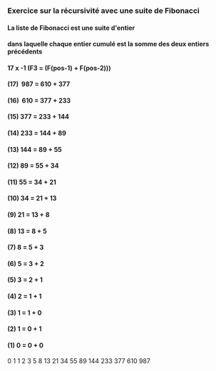### Exercice sur la récursivité avec une suite de Fibonacci

#### La liste de Fibonacci est une suite d'entier
#### dans laquelle chaque entier cumulé est la somme des deux entiers précédents

#### 17 x -1 (F3  = (F(pos-1) + F(pos-2)))

#### (17)&nbsp;&nbsp;987  = 610 + 377
#### (16)&nbsp;&nbsp;610  = 377 + 233
#### (15)  377  = 233 + 144
#### (14)  233  = 144 + 89
#### (13)  144  = 89 + 55
#### (12)  89   = 55 + 34
#### (11)  55   = 34 + 21
#### (10)  34   = 21 + 13
#### (9)   21   = 13 + 8
#### (8)   13   = 8 + 5
#### (7)    8   = 5 + 3
#### (6)    5   = 3 + 2
#### (5)    3   = 2 + 1
#### (4)    2   = 1 + 1
#### (3)    1   = 1 + 0
#### (2)    1   = 0 + 1
#### (1)    0   = 0 + 0

0  1  1  2  3  5  8  13  21  34  55  89  144  233  377  610  987
